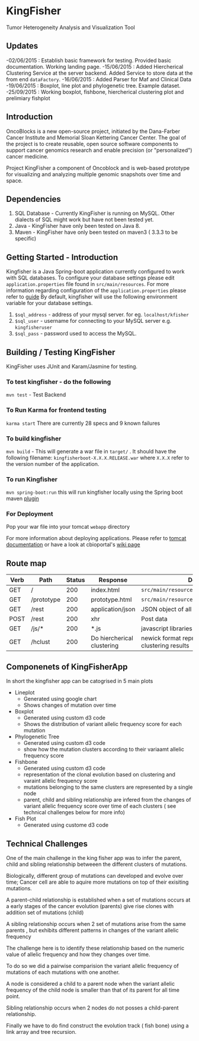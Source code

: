 # KingFisher

Tumor Heterogeneity Analysis and Visualization Tool

## Updates

-02/06/2015 : Establish basic framework for testing. Provided basic documentation. Working landing page.
-15/06/2015 : Added Hiercherical Clustering Service at the server backend. Added Service to store data at the from end
`dataFactory`.
-16/06/2015 : Added Parser for Maf and Clinical Data
-19/06/2015 : Boxplot, line plot and phylogenetic tree. Example dataset.
-25/09/2015 : Working boxplot, fishbone, hiercherical clustering plot and prelimiary fishplot


## Introduction

OncoBlocks is a new open-source project, initiated by the Dana-Farber Cancer Institute and Memorial Sloan Kettering Cancer Center. The goal of the project is to create reusable, open source software components to support cancer genomics research and enable precision (or "personalized") cancer medicine.

Project KingFisher a component of Oncoblock and is web-based prototype for visualizing and analyzing multiple genomic snapshots over time and space.

## Dependencies

1. SQL Database - Currently KingFisher is running on MySQL. Other dialects of SQL might work but have not been tested yet.
2. Java -  KingFisher have only been tested on Java 8.
3. Maven - KingFisher have only been tested on maven3 ( 3.3.3 to be specific)

## Getting Started - Introduction

Kingfisher is a Java Spring-boot application currently configured to work with SQL databases. To configure your database settings please edit `application.properties` file found in `src/main/resources`.
For more information regarding configuration of the `application.properties` please refer to [guide](http://docs.spring.io/spring-boot/docs/current/reference/html/boot-features-external-config.html#boot-features-external-config-placeholders-in-properties)
By default, kingfisher will use the following environment variable for your database settings.

1. `$sql_address` - address of your mysql server. for eg. `localhost/kfisher`
2. `$sql_user` -  username for connecting to your MySQL server e.g. `kingfisheruser`
3. `$sql_pass` - password used to access the MySQL.

## Building / Testing KingFisher

KingFisher uses JUnit and Karam/Jasmine for testing.

### To test kingfisher -  do the following

`mvn test` - Test Backend

### To Run Karma for frontend testing

`karma start` There are currently 28 specs and 9 known failures

### To build kingfisher

`mvn build` - This will generate a war file in `target/` . It should have the following filename: `kingfisherboot-X.X.X.RELEASE.war` where `X.X.X` refer to the version number of the application.

### To run Kingfisher

`mvn spring-boot:run` this will run kingfisher locally using the Spring boot maven [plugin](http://docs.spring.io/spring-boot/docs/current/maven-plugin/run-mojo.html)

### For Deployment

Pop your war file into your tomcat `webapp` directory

For more information about deploying applications. Please refer to [tomcat documentation](https://tomcat.apache.org/tomcat-7.0-doc/appdev/deployment.html) or have a look at cbioportal's [wiki page](https://github.com/cBioPortal/cbioportal/wiki)

## Route map

Verb | Path | Status | Response  | Description
-----|------|--------|-----------|-----
GET | /     | 200    | index.html | `src/main/resources/template/index.html`
GET | /prototype | 200 | prototype.html |  `src/main/resources/template/prototype.html`
GET | /rest | 200 | application/json | JSON object of all entries in database
POST| /rest | 200 |  xhr | Post data |
GET | /js/* | 200 | *.js | javascript libraries |
GET | /hclust| 200 | Do hiercherical clustering |newick format representing hiercherical clustering results

## Componenets of KingFisherApp

In short the kingfisher app can be catogrised in 5 main plots

- Lineplot
    - Generated using google chart
    - Shows changes of mutation over time
- Boxplot
    - Generated using custom d3 code
    - Shows the distribution of variant allelic frequency score for each mutation
- Phylogenetic Tree
    - Generated using custom d3 code
    - show how the mutation clusters according to their variaamt allelic frequency score
- Fishbone
    - Generated using custom d3 code
    - representation of the clonal evolution based on clustering and varaint allelic frequency score
    - mutations belonging to the same clusters are represented by a single node
    - parent, child and sibling relationship are infered from the changes of variant allelic frequency score over time of each clusters
    ( see technical challenges below for more info)
- Fish Plot
    - Generated using custome d3 code


## Technical Challenges

One of the main challenge in the king fisher app was to infer the parent, child and sibling relationship betweeen the different clusters of mutations.

Biologically, different group of mutations can developed and evolve over time; Cancer cell are able to aquire more mutations on top of their exisiting mutations.

A parent-child relationship is established when a set of mutations occurs at a early stages of the cancer evolution (parents) give rise clones with addition set of mutations (child)

A sibling relationship occurs when 2 set of mutations arise from the same parents , but exhibits different patterns in changes of the variant allelic frequency

The challenge here is to identify these relationship based on the numeric value of allelic frequency and how they changes over time.

To do so we did a pairwise comparision the variant allelic frequency of mutations of each mutations with one another.

A node is considered a child to a parent node when the variant allelic frequency of the child node is smaller than that of its parent for all time point.

Sibling relationship occurs when 2 nodes do not posses a child-parent relationship.

Finally we have to do find construct the evolution track ( fish bone) using a link array and tree recursion.











